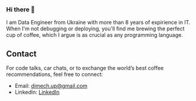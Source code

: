 ### Hi there 👋

I am Data Engineer from Ukraine with more than 8 years of expirience in IT. When I'm not debugging or deploying, you'll find me brewing the perfect cup of coffee, which I argue is as crucial as any programming language.

## Contact

For code talks, car chats, or to exchange the world’s best coffee recommendations, feel free to connect:

- Email: dimech.up@gmail.com
- LinkedIn: [LinkedIn](https://www.linkedin.com/in/k-dmytech/)
<!--
**k-dmy/k-dmy** is a ✨ _special_ ✨ repository because its `README.md` (this file) appears on your GitHub profile.

Here are some ideas to get you started:

- 🔭 I’m currently working on ...
- 🌱 I’m currently learning ...
- 👯 I’m looking to collaborate on ...
- 🤔 I’m looking for help with ...
- 💬 Ask me about ...
- 📫 How to reach me: ...
- 😄 Pronouns: ...
- ⚡ Fun fact: ...
-->
